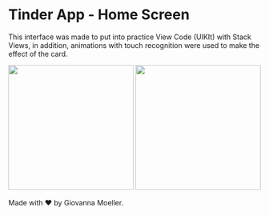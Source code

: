 # Tinder App - Home Screen

This interface was made to put into practice View Code (UIKIt) with Stack Views, in addition, animations with touch recognition were used to make the effect of the card.

<img src="https://i.imgur.com/j6qQR53.png" width="250">

<img src="https://i.imgur.com/MWABncX.mp4" width="250">

Made with ❤️ by Giovanna Moeller.
